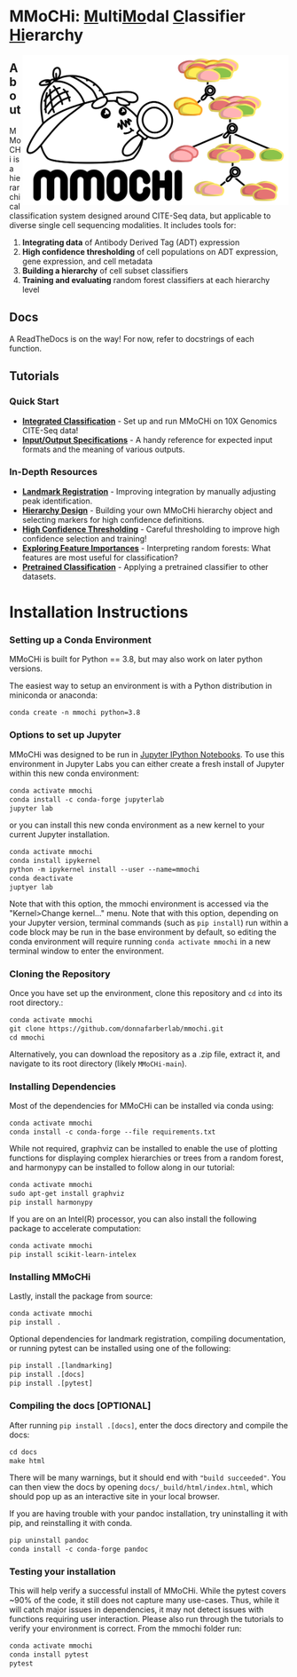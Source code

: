 # MMoCHi: <ins>M</ins>ulti<ins>Mo</ins>dal <ins>C</ins>lassifier <ins>Hi</ins>erarchy

<img align="right" src="./docs/_static/mmochi_logo.svg" width="480">

## About
MMoCHi is a hierarchical classification system designed around CITE-Seq data, but applicable to diverse single cell sequencing modalities. 
It includes tools for:

1. <b>Integrating data</b> of Antibody Derived Tag (ADT) expression
2. <b>High confidence thresholding</b> of cell populations on ADT expression, gene expression, and cell metadata 
3. <b>Building a hierarchy</b> of cell subset classifiers 
4. <b>Training and evaluating</b> random forest classifiers at each hierarchy level

## Docs
A ReadTheDocs is on the way! For now, refer to docstrings of each function.

## Tutorials

### Quick Start

- **[Integrated Classification](/docs/Integrated_Classification.ipynb)** - Set up and run MMoCHi on 10X Genomics CITE-Seq data!
- **[Input/Output Specifications](/docs/Input_Output_Specs.md)** - A handy reference for expected input formats and the meaning of various outputs.

### In-Depth Resources 

- **[Landmark Registration](./docs/Landmark_Registration.ipynb)** - Improving integration by manually adjusting peak identification.
- **[Hierarchy Design](./docs/Hierarchy_Design.ipynb)** - Building your own MMoCHi hierarchy object and selecting markers for high confidence definitions.
- **[High Confidence Thresholding](./docs/High_Confidence_Thresholding.ipynb)** - Careful thresholding to improve high confidence selection and training!
- **[Exploring Feature Importances](./docs/Exploring_Feature_Importances.ipynb)** - Interpreting random forests: What features are most useful for classification?
- **[Pretrained Classification](./docs/Pretrained_Classification.ipynb)** - Applying a pretrained classifier to other datasets.

# Installation Instructions

### Setting up a Conda Environment

MMoCHi is built for Python == 3.8, but may also work on later python versions.

The easiest way to setup an environment is with a Python distribution in miniconda or anaconda:
```
conda create -n mmochi python=3.8
```
### Options to set up Jupyter

MMoCHi was designed to be run in [Jupyter IPython Notebooks](https://jupyter.org/). To use this environment in Jupyter Labs you can either create a fresh install of Jupyter within this new conda environment:
```
conda activate mmochi
conda install -c conda-forge jupyterlab
jupyter lab
```
or you can install this new conda environment as a new kernel to your current Jupyter installation.
```
conda activate mmochi
conda install ipykernel
python -m ipykernel install --user --name=mmochi
conda deactivate
juptyer lab
```
Note that with this option, the mmochi environment is accessed via the "Kernel>Change kernel..." menu. Note that with this option, depending on your Jupyter version, terminal commands (such as `pip install`) run within a code block may be run in the base environment by default, so editing the conda environment will require running `conda activate mmochi` in a new terminal window to enter the environment.

### Cloning the Repository
Once you have set up the environment, clone this repository and `cd` into its root directory.:
```
conda activate mmochi
git clone https://github.com/donnafarberlab/mmochi.git
cd mmochi
```
Alternatively, you can download the repository as a .zip file, extract it, and navigate to its root directory (likely `MMoCHi-main`).

### Installing Dependencies

Most of the dependencies for MMoCHi can be installed via conda using:
```
conda activate mmochi
conda install -c conda-forge --file requirements.txt
```

While not required, graphviz can be installed to enable the use of plotting functions for displaying complex hierarchies or trees from a random forest, and harmonypy can be installed to follow along in our tutorial:
```
conda activate mmochi
sudo apt-get install graphviz
pip install harmonypy
```

If you are on an Intel(R) processor, you can also install the following package to accelerate computation:
```
conda activate mmochi
pip install scikit-learn-intelex
```

### Installing MMoCHi
Lastly, install the package from source:
```
conda activate mmochi
pip install .
```

Optional dependencies for landmark registration, compiling documentation, or running pytest can be installed using one of the following:
```
pip install .[landmarking]
pip install .[docs]
pip install .[pytest]
```

### Compiling the docs [OPTIONAL]

After running `pip install .[docs]`, enter the docs directory and compile the docs:

```
cd docs
make html
```

There will be many warnings, but it should end with `"build succeeded"`. You can then view the docs by opening 
`docs/_build/html/index.html`, which should pop up as an interactive site in your local browser.

If you are having trouble with your pandoc installation, try uninstalling it with pip, and reinstalling it with conda.

```
pip uninstall pandoc
conda install -c conda-forge pandoc
```


### Testing your installation
This will help verify a successful install of MMoCHi. While the pytest covers ~90% of the code, it still does not capture many use-cases. Thus, while it will catch major issues in dependencies, it may not detect issues with functions requiring user interaction. Please also run through the tutorials to verify your environment is correct.
From the mmochi folder run:
```
conda activate mmochi
conda install pytest
pytest
```
